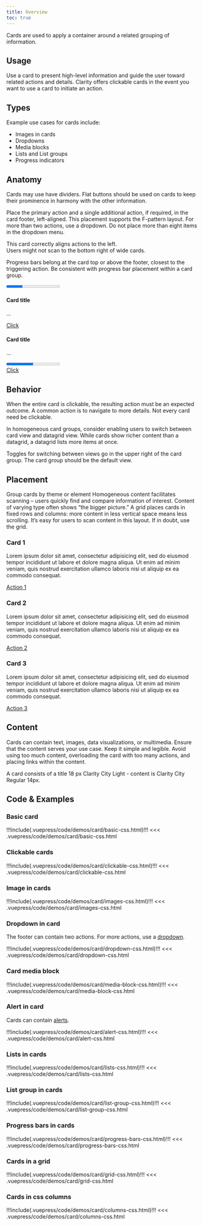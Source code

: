 ```yaml
---
title: Overview
toc: true
---
```


Cards are used to apply a container around a related grouping of information.

## Usage

Use a card to present high-level information and guide the user toward related actions and details. Clarity offers clickable cards in the event you want to use a card to initiate an action.

## Types

Example use cases for cards include:

- Images in cards
- Dropdowns
- Media blocks
- Lists and List groups
- Progress indicators

## Anatomy

Cards may use have dividers. Flat buttons should be used on cards to keep their prominence in harmony with the other information.

Place the primary action and a single additional action, if required, in the card footer, left-aligned. This placement supports the F-pattern layout. For more than two actions, use a dropdown. Do not place more than eight items in the dropdown menu.

<div class="clr-row">

<div class="clr-col-sm-12 clr-col-lg-6 doc-do">
<ClrImage class="doc-example" title="Do align card actions to the left" src="/images/angular-components/card/buttons_in_cards_2.png" align="center" />
This card correctly aligns actions to the left.
</div>

<div class="clr-col-sm-12 clr-col-lg-6 doc-dont">
<ClrImage class="doc-example" title="Don't align buttons to right" src="/images/angular-components/card/buttons_in_cards_1.png" align="center" />
Users might not scan to the bottom right of wide cards.
</div>

<div class="clr-col-sm-12 clr-col-lg-6">

Progress bars belong at the card top or above the footer, closest to the triggering action. Be consistent with progress bar placement within a card group.

</div>

<div class="clr-col-sm-12 clr-col-lg-6">

<div class="clr-row">
    <div class="clr-col-6">
        <div class="card">
            <div class="card-block">
                <div class="progress top">
                    <progress value="30" max="100"></progress>
                </div>
                <h4 class="card-title">Card title</h4>
                <p class="card-text">...</p>
            </div>
            <div class="card-footer">
                <a href="javascript://" class="card-link">Click</a>
            </div>
        </div>
    </div>
    <div class="clr-col-6">
        <div class="card">
            <div class="card-block">
                <h4 class="card-title">Card title</h4>
                <p class="card-text">...</p>
            </div>
            <div class="card-footer">
                <div class="progress">
                    <progress value="50" max="100"></progress>
                </div>
                <a href="javascript://" class="card-link">Click</a>
            </div>
        </div>
    </div>
</div>

</div>
</div>

## Behavior

When the entire card is clickable, the resulting action must be an expected outcome. A common action is to navigate to more details. Not every card need be clickable.

In homogeneous card groups, consider enabling users to switch between card view and datagrid view. While cards show richer content than a datagrid, a datagrid lists more items at once.

Toggles for switching between views go in the upper right of the card group. The card group should be the default view.

## Placement

Group cards by theme or element
Homogeneous content facilitates scanning – users quickly find and compare information of interest. Content of varying type often shows “the bigger picture.” A grid places cards in fixed rows and columns: more content in less vertical space means less scrolling. It’s easy for users to scan content in this layout. If in doubt, use the grid.

<div class="clr-row">
  <div class="clr-col-lg-4 clr-col-12">
    <div class="card">
      <div class="card-block">
        <h3 class="card-title">Card 1</h3>
        <p class="card-text"> Lorem ipsum dolor sit amet, consectetur adipisicing elit, sed do eiusmod tempor incididunt ut labore et dolore magna aliqua. Ut enim ad minim veniam, quis nostrud exercitation ullamco laboris nisi ut aliquip ex ea commodo consequat. </p>
      </div>
      <div class="card-footer">
        <a href="javascript://" class="btn btn-sm btn-link">Action 1</a>
      </div>
    </div>
  </div>
  <div class="clr-col-lg-4 clr-col-12">
    <div class="card">
      <div class="card-block">
        <h3 class="card-title">Card 2</h3>
        <p class="card-text"> Lorem ipsum dolor sit amet, consectetur adipisicing elit, sed do eiusmod tempor incididunt ut labore et dolore magna aliqua. Ut enim ad minim veniam, quis nostrud exercitation ullamco laboris nisi ut aliquip ex ea commodo consequat. </p>
      </div>
      <div class="card-footer">
        <a href="javascript://" class="btn btn-sm btn-link">Action 2</a>
      </div>
    </div>
  </div>
  <div class="clr-col-lg-4 clr-col-12">
    <div class="card">
      <div class="card-block">
        <h3 class="card-title">Card 3</h3>
        <p class="card-text"> Lorem ipsum dolor sit amet, consectetur adipisicing elit, sed do eiusmod tempor incididunt ut labore et dolore magna aliqua. Ut enim ad minim veniam, quis nostrud exercitation ullamco laboris nisi ut aliquip ex ea commodo consequat. </p>
      </div>
      <div class="card-footer">
        <a href="javascript://" class="btn btn-sm btn-link">Action 3</a>
      </div>
    </div>
  </div>
</div>

## Content

Cards can contain text, images, data visualizations, or multimedia. Ensure that the content serves your use case. Keep it simple and legible. Avoid using too much content, overloading the card with too many actions, and placing links within the content.

A card consists of a title 18 px Clarity City Light - content is Clarity City Regular 14px.

## Code & Examples

### Basic card

<doc-demo>
!!!include(.vuepress/code/demos/card/basic-css.html)!!!
</doc-demo>

<doc-code>
<<< .vuepress/code/demos/card/basic-css.html
</doc-code>

### Clickable cards

<doc-demo>
!!!include(.vuepress/code/demos/card/clickable-css.html)!!!
</doc-demo>

<doc-code>
<<< .vuepress/code/demos/card/clickable-css.html
</doc-code>

### Image in cards

<doc-demo>
!!!include(.vuepress/code/demos/card/images-css.html)!!!
</doc-demo>

<doc-code>
<<< .vuepress/code/demos/card/images-css.html
</doc-code>

### Dropdown in card

The footer can contain two actions. For more actions, use a [dropdown](/angular-components/dropdown).

<doc-demo>
!!!include(.vuepress/code/demos/card/dropdown-css.html)!!!
</doc-demo>

<doc-code>
<<< .vuepress/code/demos/card/dropdown-css.html
</doc-code>

### Card media block

<doc-demo>
!!!include(.vuepress/code/demos/card/media-block-css.html)!!!
</doc-demo>

<doc-code>
<<< .vuepress/code/demos/card/media-block-css.html
</doc-code>

### Alert in card

Cards can contain [alerts](/angular-components/alert).

<doc-demo>
!!!include(.vuepress/code/demos/card/alert-css.html)!!!
</doc-demo>

<doc-code>
<<< .vuepress/code/demos/card/alert-css.html
</doc-code>

### Lists in cards

<doc-demo>
!!!include(.vuepress/code/demos/card/lists-css.html)!!!
</doc-demo>

<doc-code>
<<< .vuepress/code/demos/card/lists-css.html
</doc-code>

### List group in cards

<doc-demo>
!!!include(.vuepress/code/demos/card/list-group-css.html)!!!
</doc-demo>

<doc-code>
<<< .vuepress/code/demos/card/list-group-css.html
</doc-code>

### Progress bars in cards

<doc-demo>
!!!include(.vuepress/code/demos/card/progress-bars-css.html)!!!
</doc-demo>

<doc-code>
<<< .vuepress/code/demos/card/progress-bars-css.html
</doc-code>

### Cards in a grid

<doc-demo>
!!!include(.vuepress/code/demos/card/grid-css.html)!!!
</doc-demo>

<doc-code>
<<< .vuepress/code/demos/card/grid-css.html
</doc-code>

### Cards in css columns

<doc-demo>
!!!include(.vuepress/code/demos/card/columns-css.html)!!!
</doc-demo>

<doc-code>
<<< .vuepress/code/demos/card/columns-css.html
</doc-code>
